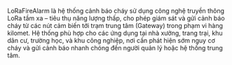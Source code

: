 LoRaFireAlarm là hệ thống cảnh báo cháy sử dụng công nghệ truyền thông LoRa tầm xa – tiêu thụ năng lượng thấp, cho phép giám sát và gửi cảnh báo cháy từ các nút cảm biến tới trạm trung tâm (Gateway) trong phạm vi hàng kilomet.
Hệ thống phù hợp cho các ứng dụng tại nhà xưởng, trang trại, khu dân cư, trường học, và khu công nghiệp, nơi cần phát hiện sớm nguy cơ cháy và gửi cảnh báo nhanh chóng đến người quản lý hoặc hệ thống trung tâm.
